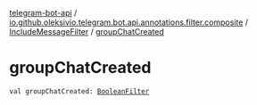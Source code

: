 [telegram-bot-api](../../index.md) / [io.github.oleksivio.telegram.bot.api.annotations.filter.composite](../index.md) / [IncludeMessageFilter](index.md) / [groupChatCreated](./group-chat-created.md)

# groupChatCreated

`val groupChatCreated: `[`BooleanFilter`](../../io.github.oleksivio.telegram.bot.api.annotations.filter.primitive/-boolean-filter/index.md)